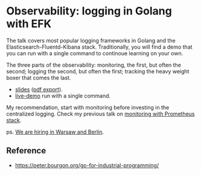 # Observability: logging in Golang with EFK

The talk covers most popular logging frameworks in Golang and the Elasticsearch-Fluentd-Kibana stack. Traditionally, you will find a demo that you can run with a single command to continoue learning on your own.

The three parts of the observability: monitoring, the first, but often the second; logging the second, but often the first; tracking the heavy weight boxer that comes the last.

- [slides](slides_go/) ([pdf export](slides_go/index.pdf)).
- [live-demo](demo_go/) run with a single command.

My recommendation, start with monitoring before investing in the centralized logging. Check my previous talk on [monitoring with Prometheus stack](https://github.com/wojciech12/talk_monitoring_with_prometheus).

ps. [We are hiring in Warsaw and Berlin](https://github.com/hypatos/jobs).

## Reference

- https://peter.bourgon.org/go-for-industrial-programming/
